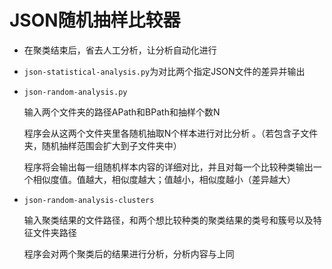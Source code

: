 # JSON随机抽样比较器

+ 在聚类结束后，省去人工分析，让分析自动化进行

+ `json-statistical-analysis.py`为对比两个指定JSON文件的差异并输出

+ `json-random-analysis.py`

  输入两个文件夹的路径APath和BPath和抽样个数N

  程序会从这两个文件夹里各随机抽取N个样本进行对比分析 。（若包含子文件夹，随机抽样范围会扩大到子文件夹中）

  程序将会输出每一组随机样本内容的详细对比，并且对每一个比较种类输出一个相似度值。值越大，相似度越大；值越小，相似度越小（差异越大）

+ `json-random-analysis-clusters`

  输入聚类结果的文件路径，和两个想比较种类的聚类结果的类号和簇号以及特征文件夹路径

  程序会对两个聚类后的结果进行分析，分析内容与上同